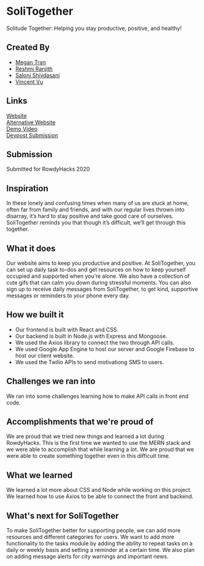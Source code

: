 # SoliTogether
Solitude Together: Helping you stay productive, positive, and healthy!

## Created By

- [Megan Tran](https://github.com/meganjtran)
- [Reshmi Ranjith](https://github.com/ReshmiCode)
- [Saloni Shivdasani](https://github.com/SaloniSS)
- [Vincent Vu](https://github.com/vincent-vu280)

## Links
  
[Website](https://rowdyhacks-2020.firebaseapp.com/)  
[Alternative Website](https://solitogether.space/)  
[Demo Video](https://www.youtube.com/watch?v=cAdTWwpTZtA)  
[Devpost Submission](https://devpost.com/software/solitogether)  

## Submission
Submitted for RowdyHacks 2020

## Inspiration
In these lonely and confusing times when many of us are stuck at home, often far from family and friends, and with our regular lives thrown into disarray, it’s hard to stay positive and take good care of ourselves. SoliTogether reminds you that though it’s difficult, we’ll get through this together.

## What it does
Our website aims to keep you productive and positive. At SoliTogether, you can set up daily task to-dos and get resources on how to keep yourself occupied and supported when you’re alone. We also have a collection of cute gifs that can calm you down during stressful moments. You can also sign up to receive daily messages from SoliTogether, to get kind, supportive messages or reminders to your phone every day.

## How we built it

- Our frontend is built with React and CSS.
- Our backend is built in Node.js with Express and Mongoose.
- We used the Axios library to connect the two through API calls. 
- We used Google App Engine to host our server and Google Firebase to host our client website.
- We used the Twilio APIs to send motivationg SMS to users.

## Challenges we ran into
We ran into some challenges learning how to make API calls in front end code.

## Accomplishments that we're proud of
We are proud that we tried new things and learned a lot during RowdyHacks. This is the first time we wanted to use the MERN stack and we were able to accomplish that while learning a lot. We are proud that we were able to create something together even in this difficult time.

## What we learned
We learned a lot more about CSS and Node while working on this project. We learned how to use Axios to be able to connect the front and backend.

## What's next for SoliTogether
To make SoliTogether better for supporting people, we can add more resources and different categories for users. We want to add more functionality to the tasks module by adding the ability to repeat tasks on a daily or weekly basis and setting a reminder at a certain time. We also plan on adding message alerts for city warnings and important news.
